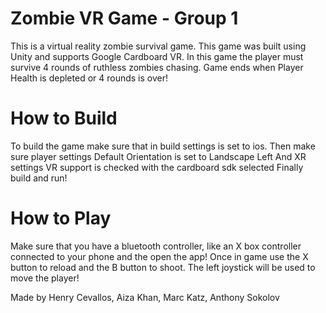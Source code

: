 # Zombie VR Game - Group 1
This is a virtual reality zombie survival game. This game was built using Unity and supports Google Cardboard VR. In this game the player must survive 4 rounds of ruthless zombies chasing. Game ends when Player Health is depleted or 4 rounds is over!

# How to Build
To build the game make sure that in build settings is set to ios.
Then make sure player settings
Default Orientation is set to Landscape Left
And XR settings VR support is checked with the cardboard sdk selected
Finally build and run!

# How to Play
Make sure that you have a bluetooth controller, like an X box controller connected to your phone and the open the app!
Once in game use the X button to reload and the B button to shoot.
The left joystick will be used to move the player!

Made by Henry Cevallos, Aiza Khan, Marc Katz, Anthony Sokolov
